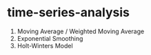 # time-series-analysis

1. Moving Average / Weighted Moving Average
2. Exponential Smoothing
3. Holt-Winters Model

